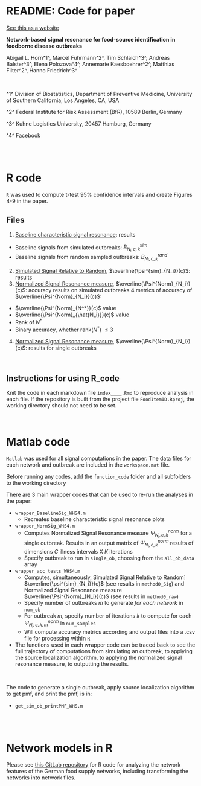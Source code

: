 
# README: Code for paper

[See this as a website]()

**Network-based signal resonance for food-source identification in foodborne disease outbreaks**

Abigail L. Horn^1^, Marcel Fuhrmann^2^, Tim Schlaich^3^, Andreas Balster^3^, Elena Polozova^4^, Annemarie Kaesboehrer^2^, Matthias Filter^2^, Hanno Friedrich^3^
  
  <br>
  
^1^ Division of Biostatistics, Department of Preventive Medicine, University of Southern California, Los Angeles, CA, USA

^2^ Federal Institute for Risk Assessment (BfR), 10589 Berlin, Germany

^3^ Kuhne Logistics University, 20457 Hamburg, Germany

^4^ Facebook

<br> 

<br>

# R code

`R` was used to compute t-test 95% confidence intervals and create Figures 4-9 in the paper.

## Files 

1. [Baseline characteristic signal resonance](index_BaselineSig_simple_plot.html): results
  - Baseline signals from simulated outbreaks: $B^{sim}_{N_i,c,k}$
  - Baseline signals from random sampled outbreaks: $B^{rand}_{N_i,c,k}$
2. [Simulated Signal Relative to Random](index_AccPlots_raw.html), $\overline{\psi^{sim}_{N_i}}(c)$: results
3. [Normalized Signal Resonance measure](index_SimSigR_convergence.html), $\overline{\Psi^{Norm}_{N_i}}(c)$: accuracy results on simulated outbreaks
  4 metrics of accuracy of $\overline{\Psi^{Norm}_{N_i}}(c)$:
  - $\overline{\Psi^{Norm}_{N^*}}(c)$ value
  - $\overline{\Psi^{Norm}_{\hat{N_i}}}(c)$ value
  - Rank of $N^*$
  - Binary accuracy, whether rank($N^*$) $\leq 3$
4. [Normalized Signal Resonance measure](index_convergence_singleOB.html), $\overline{\Psi^{Norm}_{N_i}}(c)$: results for single outbreaks

<br>

## Instructions for using R_code

Knit the code in each markdown file `index____.Rmd` to reproduce analysis in each file. If the repository is built from the project file `FoodItemID.Rproj`, the working directory should not need to be set.

<br>

# Matlab code

`Matlab` was used for all signal computations in the paper. 
The data files for each network and outbreak are included in the `workspace.mat` file. 

Before running any codes, add the `function_code` folder and all subfolders to the working directory

There are 3 main wrapper codes that can be used to re-run the analyses in the paper:

* `wrapper_BaselineSig_WHS4.m` 
  - Recreates baseline characteristic signal resonance plots 
* `wrapper_NormSig_WHS4.m`
  - Computes Normalized Signal Resonance measure $\Psi^{norm}_{N_i,c,k}$ for a single outbreak. Results in an output matrix of $\Psi^{norm}_{N_i,c,k}$ results of dimensions $C$ illness intervals X $K$ iterations 
  - Specify outbreak to run in `single_ob`, choosing from the `all_ob_data` array
* `wrapper_acc_tests_WHS4.m`
  - Computes, simultaneously, Simulated Signal Relative to Random] $\overline{\psi^{sim}_{N_i}}(c)$ (see results in `method0_Sig`) and Normalized Signal Resonance measure $\overline{\Psi^{Norm}_{N_i}}(c)$ (see results in `method0_raw`)
  - Specify number of outbreaks $m$ to generate *for each network* in `num_ob` 
  - For outbreak $m$, specify number of iterations $k$ to compute for each $\Psi^{norm}_{N_i,c,k,m}$ in `num_samples`
  - Will compute accuracy metrics according and output files into a .csv file for processing within `R`
* The functions used in each wrapper code can be traced back to see the full trajectory of computations from simulating an outbreak, to applying the source localization algorithm, to applying the normalized signal resonance measure, to outputting the results.

<br>

The code to generate a single outbreak, apply source localization algorithm to get pmf, and print the pmf, is in:
* `get_sim_ob_printPMF_WHS.m`

<br>
<br>

# Network models in R

Please see [this GitLab repository](https://gitlab.com/DjMaFu/networkfeatures/-/tree/master) for R code for analyzing the network features of the German food supply networks, including transforming the networks into network files.



